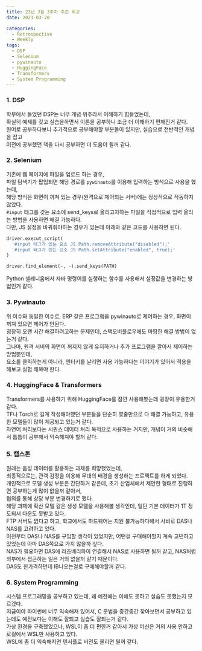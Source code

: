 ```yaml
---
title: 23년 3월 3주차 주간 회고
date: 2023-03-20

categories:
  - Retrospective
  - Weekly
tags:
  - DSP
  - Selenium
  - pywinauto
  - HuggingFace
  - Transformers
  - System Programming
---
```


### 1. DSP
학부에서 들었던 DSP는 너무 개념 위주라서 이해하기 힘들었는데,  
확실히 예제를 갖고 실습을하면서 이론을 공부하니 조금 더 이해하기 편해진거 같다.  
원어로 공부하다보니 추가적으로 공부해야할 부분들이 있지만, 실습으로 전반적인 개념을 잡고  
이전에 공부했던 책을 다시 공부하면 더 도움이 될꺼 같다.

### 2. Selenium
기존에 웹 페이지에 파일을 업로드 하는 경우,  
파일 탐색기가 팝업되면 해당 경로를 `pywinauto`를 이용해 입력하는 방식으로 사용을 했는데,  
해당 방식은 화면이 꺼져 있는 경우(원격으로 제어되는 서버)에는 정상적으로 작동하지 않았다.  
`#input` 태그를 갖는 요소에 send_keys로 올리고자하는 파일을 직접적으로 입력 올리는 방법을 사용하면 해결 가능하다.  
다만, JS 설정을 바꿔줘야하는 경우가 있는데 아래와 같은 코드를 사용하면 된다.

```python
driver.execut_script(
  '#input 태그가 있는 요소 JS Path.removeAttribute("disabled");'
  '#input 태그가 있는 요소 JS Path.setAttribute("enabled", true);'
)

driver.find_element(~, ~).send_keys(PATH)
```

Python 셀레니움에서 자바 명령어를 실행하는 함수를 사용해서 설정값을 변경하는 방법인거 같다.  

### 3. Pywinauto
위 이슈와 동일한 이슈로, ERP 같은 프로그램을 pywinauto로 제어하는 경우, 화면이 꺼져 있으면 제어가 안된다.  
굉장히 오랜 시간 해결하려고하는 문제인데, 스택오버플로우에도 마땅한 해결 방법이 없는거 같다.  
그나마, 원격 서버의 화면이 꺼지지 않게 유지하거나 추가 프로그램을 깔아서 제어하는 방법뿐인데,  
요소를 클릭하는게 아니라, 엔터키를 날리면 사용 가능하다는 이야기가 있어서 적용을 해보고 실험 해봐야 한다.  

### 4. HuggingFace & Transformers
Transformers를 사용하기 위해 HuggingFace를 잠깐 사용해봤는데 굉장이 유용한거 같다.  
TF나 Torch로 길게 작성해야했던 부분들을 단순히 몇줄만으로 다 해결 가능하고, 유용한 모델들이 많이 제공되고 있는거 같다.  
자연어 처리보다는 시퀀스 데이터 처리 목적으로 사용하는 거지만, 개념이 거의 비슷해서 틈틈이 공부해서 익숙해져야 할꺼 같다.

### 5. 캡스톤
원래는 음성 데이터를 활용하는 과제를 희망했었는데,  
최종적으로는, 관객 감정을 이용해 무대의 배경을 생성하는 프로젝트를 하게 되었다.  
개인적으로 모델 생성 부분은 간단하거 같은데, 초기 산업체에서 제안한 형태로 진행하면 공부하는게 많이 없을꺼 같아서,  
협의를 통해 상당 부분 변경하기로 했다.  
해당 과제에 확산 모델 같은 생성 모델을 사용해볼 생각인데, 일단 기본 데이터가 1T 정도되서 다운도 못받고 있다.  
FTP 서버도 없다고 하고, 학교에서도 하드웨어는 지원 불가능하다해서 사비로 DAS나 NAS를 고려하고 있다.  
이전부터 DAS나 NAS를 구입할 생각이 있었지만, 어떤걸 구매해야할지 계속 고민하고 있었는데 아마 DAS쪽으로 가지 않을까 싶다.  
NAS가 필요하면 DAS에 라즈베리파이 연결해서 NAS로 사용하면 될꺼 같고, NAS처럼 외부에서 접근하는 일은 거의 없을꺼 같기 때문이다.  
DAS도 한가격하던데 IB나오는걸로 구매해야할꺼 같다.  

### 6. System Programming
시스템 프로그래밍을 공부하고 있는데, 왜 예전에는 이해도 못하고 실습도 못했는지 모르겠다.  
지금이야 파이썬에 너무 익숙해져 있어서, C 문법을 중간중간 찾아보면서 공부하고 있는데도 예전보다는 이해도 잘되고 실습도 잘되는거 같다.  
가상 환경을 구축했었으나, WSL이 좀 더 편한거 같아서 가상 머신은 거의 사용 안하고 로컬에서 WSL만 사용하고 있다.  
WSL에 좀 더 익숙해지면 텐서플로 버전도 올리면 될꺼 같다.
